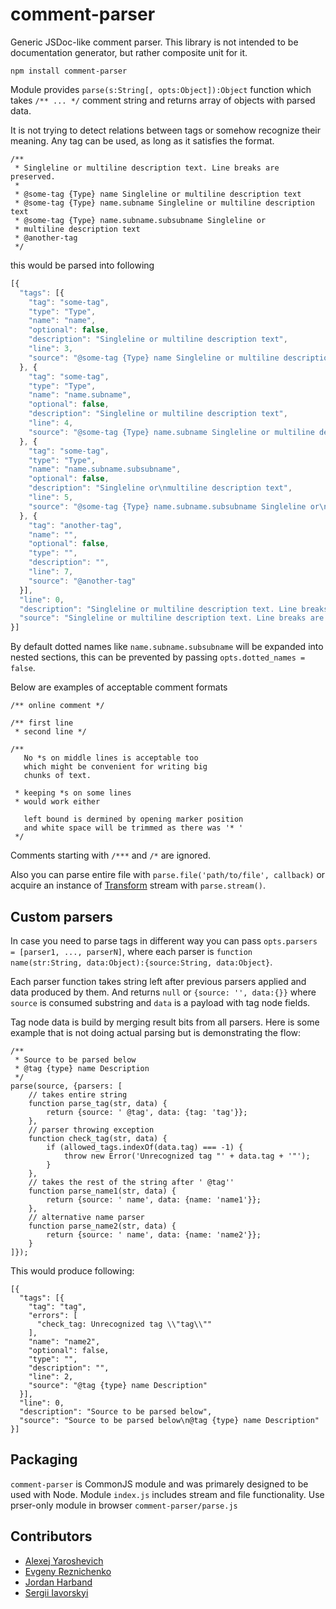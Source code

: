 # comment-parser


Generic JSDoc-like comment parser. This library is not intended to be documentation generator, but rather composite unit for it.

`npm install comment-parser`

Module provides `parse(s:String[, opts:Object]):Object` function which takes `/** ... */` comment string and returns array  of objects with parsed data.

It is not trying to detect relations between tags or somehow recognize their meaning. Any tag can be used, as long as it satisfies the format.

```
/**
 * Singleline or multiline description text. Line breaks are preserved.
 *
 * @some-tag {Type} name Singleline or multiline description text
 * @some-tag {Type} name.subname Singleline or multiline description text
 * @some-tag {Type} name.subname.subsubname Singleline or
 * multiline description text
 * @another-tag
 */
```

this would be parsed into following

```javascript
[{
  "tags": [{
    "tag": "some-tag",
    "type": "Type",
    "name": "name",
    "optional": false,
    "description": "Singleline or multiline description text",
    "line": 3,
    "source": "@some-tag {Type} name Singleline or multiline description text"
  }, {
    "tag": "some-tag",
    "type": "Type",
    "name": "name.subname",
    "optional": false,
    "description": "Singleline or multiline description text",
    "line": 4,
    "source": "@some-tag {Type} name.subname Singleline or multiline description text"
  }, {
    "tag": "some-tag",
    "type": "Type",
    "name": "name.subname.subsubname",
    "optional": false,
    "description": "Singleline or\nmultiline description text",
    "line": 5,
    "source": "@some-tag {Type} name.subname.subsubname Singleline or\nmultiline description text"
  }, {
    "tag": "another-tag",
    "name": "",
    "optional": false,
    "type": "",
    "description": "",
    "line": 7,
    "source": "@another-tag"
  }],
  "line": 0,
  "description": "Singleline or multiline description text. Line breaks are preserved.",
  "source": "Singleline or multiline description text. Line breaks are preserved.\n\n@some-tag {Type} name Singleline or multiline description text\n@some-tag {Type} name.subname Singleline or multiline description text\n@some-tag {Type} name.subname.subsubname Singleline or\nmultiline description text\n@another-tag"
}]
```

By default dotted names like `name.subname.subsubname` will be expanded into nested sections, this can be prevented by passing `opts.dotted_names = false`.

Below are examples of acceptable comment formats

```
/** online comment */

/** first line
 * second line */

/**
   No *s on middle lines is acceptable too
   which might be convenient for writing big
   chunks of text.

 * keeping *s on some lines
 * would work either

   left bound is dermined by opening marker position
   and white space will be trimmed as there was '* '
 */

```

Comments starting with `/***` and `/*` are ignored.

Also you can parse entire file with `parse.file('path/to/file', callback)` or acquire an instance of [Transform](http://nodejs.org/api/stream.html#stream_class_stream_transform) stream with `parse.stream()`.

## Custom parsers


In case you need to parse tags in different way you can pass `opts.parsers = [parser1, ..., parserN]`, where each parser is `function name(str:String, data:Object):{source:String, data:Object}`.

Each parser function takes string left after previous parsers applied and data produced by them. And returns `null` or `{source: '', data:{}}` where `source` is consumed substring and `data` is a payload with tag node fields.

Tag node data is build by merging result bits from all parsers. Here is some example that is not doing actual parsing but is demonstrating the flow:

```
/**
 * Source to be parsed below
 * @tag {type} name Description
 */
parse(source, {parsers: [
	// takes entire string
	function parse_tag(str, data) {
		return {source: ' @tag', data: {tag: 'tag'}};
	},
	// parser throwing exception
	function check_tag(str, data) {
		if (allowed_tags.indexOf(data.tag) === -1) {
			throw new Error('Unrecognized tag "' + data.tag + '"');
		}			
	},
	// takes the rest of the string after ' @tag''
	function parse_name1(str, data) {
		return {source: ' name', data: {name: 'name1'}};
	},
	// alternative name parser
	function parse_name2(str, data) {
		return {source: ' name', data: {name: 'name2'}};
	}
]});
```

This would produce following:

```
[{
  "tags": [{
    "tag": "tag",
    "errors": [
      "check_tag: Unrecognized tag \\"tag\\""
    ],
    "name": "name2",
    "optional": false,
    "type": "",
    "description": "",
    "line": 2,
    "source": "@tag {type} name Description"
  }],
  "line": 0,
  "description": "Source to be parsed below",
  "source": "Source to be parsed below\n@tag {type} name Description"
}]
```

## Packaging

`comment-parser` is CommonJS module and was primarely designed to be used with Node. Module `index.js` includes stream and file functionality. Use prser-only module in browser `comment-parser/parse.js`

## Contributors

- [Alexej Yaroshevich](https://github.com/zxqfox)
- [Evgeny Reznichenko](https://github.com/zxcabs)
- [Jordan Harband](https://github.com/ljharb)
- [Sergii Iavorskyi](https://github.com/yavorskiy)
